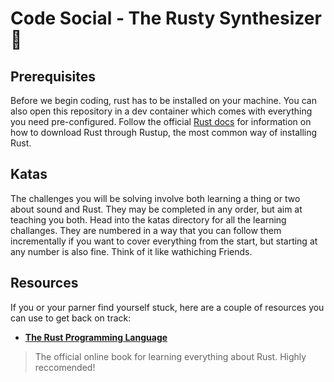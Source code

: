 # Code Social - The Rusty Synthesizer 🎹

## Prerequisites
Before we begin coding, rust has to be installed on your machine. You can also open this repository in a dev container which comes with everything you need pre-configured. Follow the official [Rust docs](https://www.rust-lang.org/learn/get-started) for information on how to download Rust through Rustup, the most common way of installing Rust.

## Katas
The challenges you will be solving involve both learning a thing or two about sound and Rust. They may be completed in any order, but aim at teaching you both. Head into the katas directory for all the learning challanges. They are numbered in a way that you can follow them incrementally if you want to cover everything from the start, but starting at any number is also fine. Think of it like wathiching Friends.


## Resources
If you or your parner find yourself stuck, here are a couple of resources you can use to get back on track:

- __[The Rust Programming Language](https://doc.rust-lang.org/book/)__
> The official online book for learning everything about Rust. Highly reccomended!